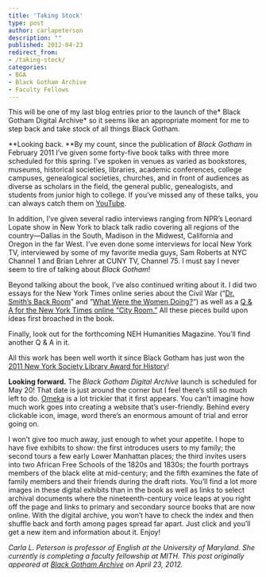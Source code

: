 ```yaml
---
title: 'Taking Stock'
type: post
author: carlapeterson
description: ""
published: 2012-04-23
redirect_from: 
- /taking-stock/
categories:
- BGA
- Black Gotham Archive
- Faculty Fellows
---
```

This will be one of my last blog entries prior to the launch of the* Black Gotham Digital Archive* so it seems like an appropriate moment for me to step back and take stock of all things Black Gotham.

**Looking back. **By my count, since the publication of _Black Gotham_ in February 2011 I’ve given some forty-five book talks with three more scheduled for this spring. I’ve spoken in venues as varied as bookstores, museums, historical societies, libraries, academic conferences, college campuses, genealogical societies, churches, and in front of audiences as diverse as scholars in the field, the general public, genealogists, and students from junior high to college. If you’ve missed any of these talks, you can always catch them on [YouTube](http://bit.ly/J5l23W).

In addition, I’ve given several radio interviews ranging from NPR’s Leonard Lopate show in New York to black talk radio covering all regions of the country—Dallas in the South, Madison in the Midwest, California and Oregon in the far West. I’ve even done some interviews for local New York TV, interviewed by some of my favorite media guys, Sam Roberts at NYC Channel 1 and Brian Lehrer at CUNY TV, Channel 75. I must say I never seem to tire of talking about _Black Gotham_!

Beyond talking about the book, I’ve also continued writing about it. I did two essays for the New York Times online series about the Civil War (“[Dr. Smith’s Back Room](http://opinionator.blogs.nytimes.com/2011/01/19/dr-smiths-back-room/)” and “[What Were the Women Doing?](http://opinionator.blogs.nytimes.com/2011/04/30/what-were-the-women-doing/)“) as well as a [Q & A for the New York Times online “City Room.”](http://cityroom.blogs.nytimes.com/category/taking-questions/) All these pieces build upon ideas first broached in the book.

Finally, look out for the forthcoming NEH Humanities Magazine. You’ll find another Q & A in it.

All this work has been well worth it since Black Gotham has just won the [2011 New York Society Library Award for History](http://www.nysoclib.org/awards/index.html)!

**Looking forward.** The _Black Gotham Digital Archive_ launch is scheduled for May 20! That date is just around the corner but I feel there’s still so much left to do. [Omeka](http://omeka.org/) is a lot trickier that it first appears. You can’t imagine how much work goes into creating a website that’s user-friendly. Behind every clickable icon, image, word there’s an enormous amount of trial and error going on.

I won’t give too much away, just enough to whet your appetite. I hope to have five exhibits to show: the first introduces users to my family; the second tours a few early Lower Manhattan places; the third invites users into two African Free Schools of the 1820s and 1830s; the fourth portrays members of the black elite at mid-century; and the fifth examines the fate of family members and their friends during the draft riots. You’ll find a lot more images in these digital exhibits than in the book as well as links to select archival documents where the nineteenth-century voice leaps at you right off the page and links to primary and secondary source books that are now online. With the digital archive, you won’t have to check the index and then shuffle back and forth among pages spread far apart. Just click and you’ll get a new item and information about it. Enjoy!

_Carla L. Peterson is professor of English at the University of Maryland. She currently is completing a faculty fellowship at MITH. This post originally appeared at [Black Gotham Archive](http://www.blackgothamarchive.org/blog/taking-stock/) on April 23, 2012._
